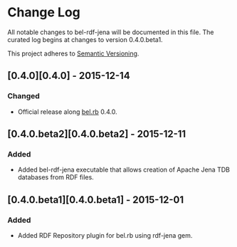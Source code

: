 # Change Log
All notable changes to bel-rdf-jena will be documented in this file. The curated log begins at changes to version 0.4.0.beta1.

This project adheres to [Semantic Versioning](http://semver.org/).

## [0.4.0][0.4.0] - 2015-12-14
### Changed
- Official release along [bel.rb][bel.rb] 0.4.0.

## [0.4.0.beta2][0.4.0.beta2] - 2015-12-11
### Added
- Added bel-rdf-jena executable that allows creation of Apache Jena TDB databases from RDF files.

## [0.4.0.beta1][0.4.0.beta1] - 2015-12-01
### Added
- Added RDF Repository plugin for bel.rb using rdf-jena gem.

[bel.rb]: https://rubygems.org/gems/bel
